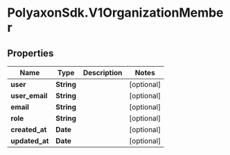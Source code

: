 # PolyaxonSdk.V1OrganizationMember

## Properties
Name | Type | Description | Notes
------------ | ------------- | ------------- | -------------
**user** | **String** |  | [optional] 
**user_email** | **String** |  | [optional] 
**email** | **String** |  | [optional] 
**role** | **String** |  | [optional] 
**created_at** | **Date** |  | [optional] 
**updated_at** | **Date** |  | [optional] 


